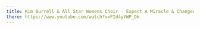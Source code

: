 ```yaml
---
title: Kim Burrell & All Star Womens Choir - Expect A Miracle & Changed
there: https://www.youtube.com/watch?v=FId4yYWP_Dk
---
```

